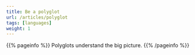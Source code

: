 ```yaml
---
title: Be a polyglot
url: /articles/polyglot
tags: [languages]
weight: 1
---
```


{{% pageinfo %}}
Polyglots understand the big picture.
{{% /pageinfo %}}
